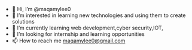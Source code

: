- 👋 Hi, I’m @maqamylee0
- 👀 I’m interested in learning new technologies and using them to create solutions
- 🌱 I’m currently learning web development,cyber security,IOT,
- 💞️ I’m looking for internship and learning opportunities 
- 📫 How to reach me maqamylee0@gmail.com

<!---
maqamylee0/maqamylee0 is a ✨ special ✨ repository because its `README.md` (this file) appears on your GitHub profile.
You can click the Preview link to take a look at your changes.
--->
